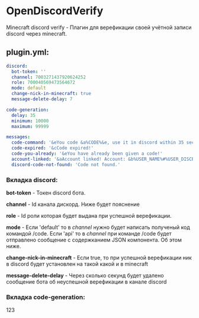 # OpenDiscordVerify
Minecraft discord verify - Плагин для верефикации своей учётной записи discord через minecraft.

## plugin.yml:
```yml
discord:
  bot-token: ''
  channel: 7003271437920624252
  role: 700040569473564672
  mode: default
  change-nick-in-minecraft: true
  message-delete-delay: 7

code-generation:
  delay: 35
  minimum: 10000
  maximum: 99999

messages:
  code-command: '&eYou code &a%CODE%&e, use it in discord within 35 seconds.'
  code-expired: '&cCode expired!'
  code-you-already: '&eYou have already been given a code!'
  account-linked: '&aAccount linked! Account: &b%USER_NAME%#%USER_DISCRIMINATOR%&a!'
  discord-code-not-found: 'Code not found.'

```
### Вкладка discord:
**bot-token** - Токен discord бота.

**channel** - Id канала дискорд. Ниже будет пояснение

**role** - Id роли которая будет выдана при успешной верефикации. 

**mode** - Если 'default' то в *channel* нужно будет написать полученый код командой /code. Если 'api' то в *channel* при команде /code будет отправлено сообщение с содержканием JSON компонента. Об этом ниже.

**change-nick-in-minecraft** - Если true, то при успешной верефикации ник в discord будет установлен на такой какой и в minecraft

**message-delete-delay** - Через сколько секунд будет удалено сообщение бота об неуспешной верефикации в канале discord

### Вкладка code-generation:
123
